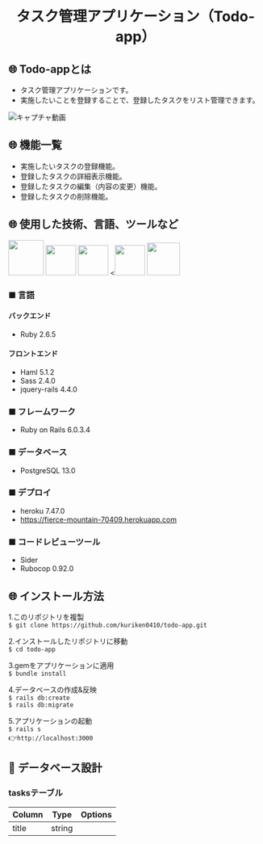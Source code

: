 <h1 align="center">タスク管理アプリケーション（Todo-app）</h1>

## :globe_with_meridians: Todo-appとは
- タスク管理アプリケーションです。
- 実施したいことを登録することで、登録したタスクをリスト管理できます。

![キャプチャ動画](https://i.gyazo.com/714267011c1b4daf70c54d854b720c31.gif)

## :globe_with_meridians: 機能一覧
- 実施したいタスクの登録機能。
- 登録したタスクの詳細表示機能。
- 登録したタスクの編集（内容の変更）機能。
- 登録したタスクの削除機能。

## :globe_with_meridians: 使用した技術、言語、ツールなど
<a><img src="https://user-images.githubusercontent.com/39142850/71774533-1ddf1780-2fb4-11ea-8560-753bed352838.png" width="70px;" /></a> <!-- rubyのロゴ -->
<a><img src="https://user-images.githubusercontent.com/39142850/71774548-731b2900-2fb4-11ea-99ba-565546c5acb4.png" height="60px;" /></a> <!-- RubyOnRailsのロゴ -->
<a><img src="https://user-images.githubusercontent.com/39142850/71774618-b32edb80-2fb5-11ea-9050-d5929a49e9a5.png" height="60px;" /></a> <!-- Hamlのロゴ -->
<a><<img src="https://user-images.githubusercontent.com/39142850/71774644-115bbe80-2fb6-11ea-822c-568eabde5228.png" height="60px" /></a> <!-- Scssのロゴ -->
<a><img src="https://user-images.githubusercontent.com/39142850/71774768-d064a980-2fb7-11ea-88ad-4562c59470ae.png" height="65px;" /></a> <!-- jQueryのロゴ -->
### ■ 言語

#### バックエンド
* Ruby 2.6.5

#### フロントエンド
* Haml 5.1.2
* Sass 2.4.0
* jquery-rails 4.4.0

### ■ フレームワーク
* Ruby on Rails 6.0.3.4

### ■ データベース
* PostgreSQL 13.0

### ■ デプロイ
* heroku 7.47.0
* https://fierce-mountain-70409.herokuapp.com

### ■ コードレビューツール
* Sider
* Rubocop 0.92.0

## :globe_with_meridians: インストール方法
1.このリポジトリを複製<br>
`$ git clone https://github.com/kuriken0410/todo-app.git`

2.インストールしたリポジトリに移動<br>
`$ cd todo-app`

3.gemをアプリケーションに適用<br>
`$ bundle install`<br>

4.データベースの作成&反映<br>
`$ rails db:create`<br>
`$ rails db:migrate`<br>

5.アプリケーションの起動<br>
`$ rails s`<br>
:point_right:`http://localhost:3000`

## :page_facing_up: データベース設計
### tasksテーブル
|Column|Type|Options|
|------|----|-------|
|title|string||
